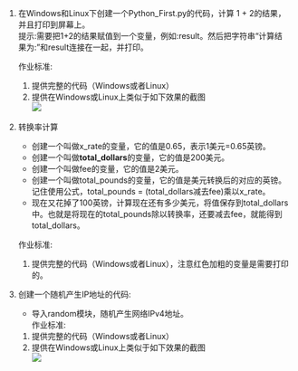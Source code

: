 1. 在Windows和Linux下创建一个Python_First.py的代码，计算 1 +
   2的结果，并且打印到屏幕上。  
   提示:需要把1+2的结果赋值到一个变量，例如:result。然后把字符串“计算结果为:”和result连接在一起，并打印。

   作业标准:
   1. 提供完整的代码（Windows或者Linux）
   2. 提供在Windows或Linux上类似于如下效果的截图  
      ![](https://gitee.com/qytang/Python_Basic/raw/master/image/Charpter3/1.1.png)
2. 转换率计算

   - 创建一个叫做x_rate的变量，它的值是0.65，表示1美元=0.65英镑。
   - 创建一个叫做**total_dollars**的变量，它的值是200美元。
   - 创建一个叫做fee的变量，它的值是2美元。
   - 创建一个叫做total_pounds的变量，它的值是美元转换后的对应的英镑。记住使用公式，total_pounds = (total_dollars减去fee)乘以x_rate。
   - 现在又花掉了100英镑，计算现在还有多少美元，将值保存到total_dollars中。也就是将现在的total_pounds除以转换率，还要减去fee，就能得到total_dollars。

   作业标准:
   1. 提供完整的代码（Windows或者Linux），注意红色加粗的变量是需要打印的。
3. 创建一个随机产生IP地址的代码:
   - 导入random模块，随机产生网络IPv4地址。  
   作业标准:
   1. 提供完整的代码（Windows或者Linux）
   2. 提供在Windows或Linux上类似于如下效果的截图  
   ![](https://gitee.com/qytang/Python_Basic/raw/master/image/Charpter3/1.2.png)

